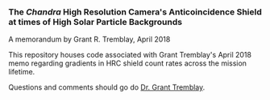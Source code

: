 ### The *Chandra* High Resolution Camera's Anticoincidence Shield at times of High Solar Particle Backgrounds
A memorandum by Grant R. Tremblay, April 2018

This repository houses code associated with Grant Tremblay's April 2018 memo regarding gradients in HRC shield count rates across the mission lifetime. 

Questions and comments should go do [Dr. Grant Tremblay](http://www.granttremblay.com). 
